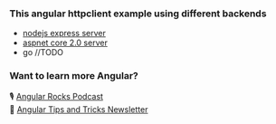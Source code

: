 ### This angular httpclient example using different backends

- [nodejs express server](https://github.com/kuncevic/angular-httpclient-examples/tree/master/server/express)
- [aspnet core 2.0 server](https://github.com/kuncevic/angular-httpclient-examples/tree/master/server/aspnet-core2.0)
- go //TODO

### Want to learn more Angular? 
🎙 [Angular Rocks Podcast](https://angularrocks.com)  
🚀 [Angular Tips and Tricks Newsletter](https://kuncevic.dev/daily)